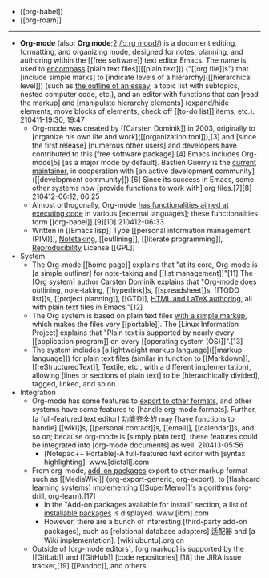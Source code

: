 - [[org-babel]]
- [[org-roam]]
- ---
- **Org-mode** (also: __Org mode__;[2](https://en.wikipedia.org/wiki/Org-mode#cite_note-2) [/ˈɔːrɡ moʊd/](https://en.wikipedia.org/wiki/Help:IPA/English)) is a document editing, formatting, and organizing mode, designed for notes, planning, and authoring within the [[free software]] text editor Emacs. The name is used to [encompass](((jn2QX0bmE))) [plain text files]([[plain text]]) ("[[org file]]s") that [include simple marks] to [indicate levels of a hierarchy]([[hierarchical level]]) (such as [the outline of an essay]([[outline]]), a topic list with subtopics, nested computer code, etc.), and an editor with functions that can [read the markup] and [manipulate hierarchy elements] (expand/hide elements, move blocks of elements, check off [[to-do list]] items, etc.).
210411-19:30, 19:47
    - Org-mode was created by [[Carsten Dominik]] in 2003, originally to [organize his own life and work]([[organization tool]]),[3] and [since the first release] [numerous other users] and developers have contributed to this [free software package].[4] Emacs includes Org-mode[5] [as a major mode by default]. Bastien Guerry is the [current maintainer]([[maintainer]]), in cooperation with [an active development community]([[development community]]).[6] Since its success in Emacs, some other systems now [provide functions to work with] org files.[7][8]
210412-06:12, 06:25
    - Almost orthogonally, Org-mode [has functionalities aimed at]([[functionality]]) [executing code](((fqiJ-CceB))) in various [external languages]; these functionalities form [[org-babel]].[9][10]
210412-06:33
    - Written in	[[Emacs lisp]]
Type	[[personal information management (PIM)]], [Notetaking]([[note-taking]]), [[outlining]], [[literate programming]], [Reproducibility](((gupYG0dxf)))
License	[[GPL]]
- System
    - The Org-mode [[home page]] explains that "at its core, Org-mode is [a simple outliner] for note-taking and [[list management]]"[11] The [Org system] author Carsten Dominik explains that "Org-mode does outlining, note-taking, [[hyperlink]]s, [[spreadsheet]]s, [[TODO list]]s, [[project planning]], [[GTD]], [HTML and LaTeX authoring](((NdulT-Y_7))), all with plain text files in Emacs."[12]
    - The Org system is based on plain text files [with a simple markup]([[markup]]), which makes the files very [[portable]]. The [Linux Information Project] explains that "Plain text is supported by nearly every [[application program]] on every [[operating system (OS)]]".[13]
    - The system includes [a lightweight markup language]([[markup language]]) for plain text files (similar in function to [[Markdown]], [[reStructuredText]], Textile, etc., with a different implementation), allowing [lines or sections of plain text] to be [hierarchically divided], tagged, linked, and so on.
- Integration
    - Org-mode has some features to [export to other formats](((cxGMbQ0vM))), and other systems have some features to [handle org-mode formats]. Further, [a full-featured text editor] 功能齐全的 may [have functions to handle] [[wiki]]s, [[personal contact]]s, [[email]], [[calendar]]s, and so on; because org-mode is [simply plain text], these features could be integrated into [org-mode documents] as well.
210413-05:56
        - [Notepad++ Portable]-A full-featured text editor with [syntax highlighting]. www.[dictall].com
    - From org-mode, [add-on packages](((DNnWfFEUv))) export to other markup format such as [[MediaWiki]] (org-export-generic, org-export), to [flashcard learning systems] implementing [[SuperMemo]]'s algorithms (org-drill, org-learn).[17]
        - In the "Add-on packages available for install" section, a list of [installable packages]([[package]]) is displayed. www.[ibm].com
        - However, there are a bunch of interesting [third-party add-on packages], such as [relational database adapters] 适配器 and [a Wiki implementation]. [wiki.ubuntu].org.cn
    - Outside of [org-mode editors], [org markup] is supported by the [[GitLab]] and [[GitHub]] [code repositories],[18] the JIRA issue tracker,[19] [[Pandoc]], and others.
